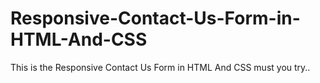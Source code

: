 # Responsive-Contact-Us-Form-in-HTML-And-CSS
This is the Responsive Contact Us Form in HTML And CSS must you try..
